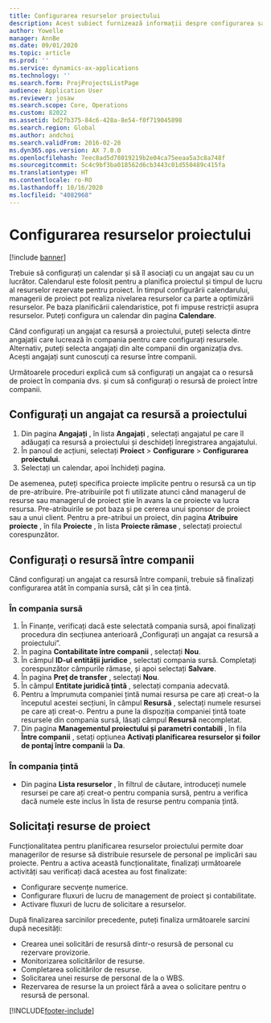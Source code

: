 ```yaml
---
title: Configurarea resurselor proiectului
description: Acest subiect furnizează informații despre configurarea sau solicitarea resurselor de proiect.
author: Yowelle
manager: AnnBe
ms.date: 09/01/2020
ms.topic: article
ms.prod: ''
ms.service: dynamics-ax-applications
ms.technology: ''
ms.search.form: ProjProjectsListPage
audience: Application User
ms.reviewer: josaw
ms.search.scope: Core, Operations
ms.custom: 82022
ms.assetid: bd2fb375-84c6-428a-8e54-f0f719045898
ms.search.region: Global
ms.author: andchoi
ms.search.validFrom: 2016-02-28
ms.dyn365.ops.version: AX 7.0.0
ms.openlocfilehash: 7eec8ad5d78019219b2e04ca75eeaa5a3c8a748f
ms.sourcegitcommit: 5c4c9bf3ba018562d6cb3443c01d550489c415fa
ms.translationtype: HT
ms.contentlocale: ro-RO
ms.lasthandoff: 10/16/2020
ms.locfileid: "4082968"
---
```

# <a name="set-up-project-resources"></a>Configurarea resurselor proiectului

[!include [banner](../includes/banner.md)]

Trebuie să configurați un calendar și să îl asociați cu un angajat sau cu un lucrător. Calendarul este folosit pentru a planifica proiectul și timpul de lucru al resurselor rezervate pentru proiect. În timpul configurării calendarului, managerii de proiect pot realiza nivelarea resurselor ca parte a optimizării resurselor. Pe baza planificării calendaristice, pot fi impuse restricții asupra resurselor. Puteți configura un calendar din pagina **Calendare**.

Când configurați un angajat ca resursă a proiectului, puteți selecta dintre angajații care lucrează în compania pentru care configurați resursele. Alternativ, puteți selecta angajați din alte companii din organizația dvs. Acești angajați sunt cunoscuți ca resurse între companii.

Următoarele proceduri explică cum să configurați un angajat ca o resursă de proiect în compania dvs. și cum să configurați o resursă de proiect între companii.

## <a name="set-up-a-worker-as-a-project-resource"></a>Configurați un angajat ca resursă a proiectului

1. Din pagina **Angajați** , în lista **Angajați** , selectați angajatul pe care îl adăugați ca resursă a proiectului și deschideți înregistrarea angajatului.
2. În panoul de acțiuni, selectați **Proiect** &gt; **Configurare** &gt; **Configurarea proiectului**.
3. Selectați un calendar, apoi închideți pagina.

De asemenea, puteți specifica proiecte implicite pentru o resursă ca un tip de pre-atribuire. Pre-atribuirile pot fi utilizate atunci când managerul de resurse sau managerul de proiect știe în avans la ce proiecte va lucra resursa. Pre-atribuirile se pot baza și pe cererea unui sponsor de proiect sau a unui client. Pentru a pre-atribui un proiect, din pagina **Atribuire proiecte** , în fila **Proiecte** , în lista **Proiecte rămase** , selectați proiectul corespunzător.

## <a name="set-up-an-intercompany-resource"></a>Configurați o resursă între companii

Când configurați un angajat ca resursă între companii, trebuie să finalizați configurarea atât în compania sursă, cât și în cea țintă.

### <a name="in-the-lending-company"></a>În compania sursă

1. În Finanțe, verificați dacă este selectată compania sursă, apoi finalizați procedura din secțiunea anterioară „Configurați un angajat ca resursă a proiectului”.
2. În pagina **Contabilitate între companii** , selectați **Nou**.
3. În câmpul **ID-ul entității juridice** , selectați compania sursă. Completați corespunzător câmpurile rămase, și apoi selectați **Salvare**.
4. În pagina **Preț de transfer** , selectați **Nou**.
5. În câmpul **Entitate juridică țintă** , selectați compania adecvată.
6. Pentru a împrumuta companiei țintă numai resursa pe care ați creat-o la începutul acestei secțiuni, în câmpul **Resursă** , selectați numele resursei pe care ați creat-o. Pentru a pune la dispoziția companiei țintă toate resursele din compania sursă, lăsați câmpul **Resursă** necompletat.
7. Din pagina **Managementul proiectului și parametri contabili** , în fila **Între companii** , setați opțiunea **Activați planificarea resurselor și foilor de pontaj între companii** la **Da**.

### <a name="in-the-borrowing-company"></a>În compania țintă

- Din pagina **Lista resurselor** , în filtrul de căutare, introduceți numele resursei pe care ați creat-o pentru compania sursă, pentru a verifica dacă numele este inclus în lista de resurse pentru compania țintă.

## <a name="request-project-resources"></a>Solicitați resurse de proiect
Funcționalitatea pentru planificarea resurselor proiectului permite doar managerilor de resurse să distribuie resursele de personal pe implicări sau proiecte. Pentru a activa această funcționalitate, finalizați următoarele activități sau verificați dacă acestea au fost finalizate:

- Configurare secvențe numerice.
- Configurare fluxuri de lucru de management de proiect și contabilitate.
- Activare fluxuri de lucru de solicitare a resurselor.

După finalizarea sarcinilor precedente, puteți finaliza următoarele sarcini după necesități:

- Crearea unei solicitări de resursă dintr-o resursă de personal cu rezervare provizorie.
- Monitorizarea solicitărilor de resurse.
- Completarea solicitărilor de resurse.
- Solicitarea unei resurse de personal de la o WBS.
- Rezervarea de resurse la un proiect fără a avea o solicitare pentru o resursă de personal.


[!INCLUDE[footer-include](../includes/footer-banner.md)]